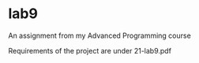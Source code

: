 # lab9
An assignment from my Advanced Programming course

Requirements of the project are under 21-lab9.pdf


